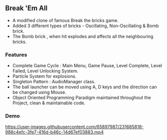 

## Break 'Em All

- A modified clone of famous Break the bricks game.
- Added 3 different types of bricks - Oscillating, Non-Oscillating & Bomb brick.
- The Bomb brick , when hit explodes and affects all the neighbouring bricks.

### Features
- Complete Game Cycle : Main Menu, Game Pause, Level Complete, Level Failed, Level Unlocking System.
- Particle System for explosions.
- Singleton Pattern : AudioManager class.
- The ball launcher can be moved using A, D keys and the direction can be changed using Mouse.
- Object Oriented Programming Paradigm maintained throughout the Project, clean & maintainable code.

### Demo
https://user-images.githubusercontent.com/65897987/231685818-988c4efc-3fe7-416d-b46c-14d67ef03883.mp4
